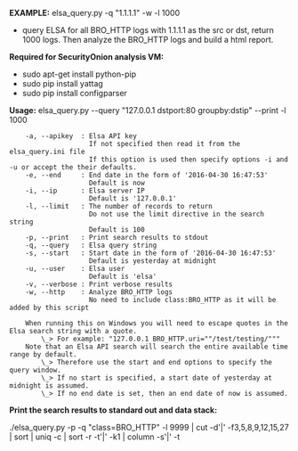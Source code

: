 **EXAMPLE:**
elsa_query.py -q "1.1.1.1" -w -l 1000
- query ELSA for all BRO_HTTP logs with 1.1.1.1 as the src or dst, return 1000 logs.  Then analyze the BRO_HTTP logs and build a html report.


**Required for SecurityOnion analysis VM:**
- sudo apt-get install python-pip
- sudo pip install yattag
- sudo pip install configparser

**Usage:**
        elsa_query.py --query "127.0.0.1 dstport:80 groupby:dstip" --print -l 1000

        -a, --apikey  : Elsa API key
                        If not specified then read it from the elsa_query.ini file
                        If this option is used then specify options -i and -u or accept the their defaults.
        -e, --end     : End date in the form of '2016-04-30 16:47:53'
                        Default is now
        -i, --ip      : Elsa server IP
                        Default is '127.0.0.1'
        -l, --limit   : The number of records to return
                        Do not use the limit directive in the search string
                        Default is 100
        -p, --print   : Print search results to stdout
        -q, --query   : Elsa query string
        -s, --start   : Start date in the form of '2016-04-30 16:47:53'
                        Default is yesterday at midnight
        -u, --user    : Elsa user
                        Default is 'elsa'
        -v, --verbose : Print verbose results
        -w, --http    : Analyze BRO_HTTP logs
                        No need to include class:BRO_HTTP as it will be added by this script

        When running this on Windows you will need to escape quotes in the Elsa search string with a quote.
            \_> For example: "127.0.0.1 BRO_HTTP.uri=""/test/testing/"""
        Note that an Elsa API search will search the entire available time range by default.
            \_> Therefore use the start and end options to specify the query window.
            \_> If no start is specified, a start date of yesterday at midnight is assumed.
            \_> If no end date is set, then an end date of now is assumed.


**Print the search results to standard out and data stack:**

./elsa_query.py -p -q "class=BRO_HTTP" -l 9999 | cut -d'|' -f3,5,8,9,12,15,27 | sort | uniq -c | sort -r -t'|' -k1 | column -s'|' -t
